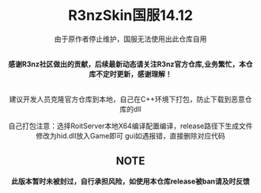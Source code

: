 ﻿<div align="center">


   # **R3nzSkin国服14.12**
   

   由于原作者停止维护，国服无法使用出此仓库自用  
   <br>

   **感谢R3nz社区做出的贡献，后续最新动态请关注R3nz官方仓库,业务繁忙，本仓库不定时更新，感谢理解！**

   <br>
   建议开发人员克隆官方仓库到本地，自己在C++环境下打包，防止下载到恶意仓库的dll

   自己打包注意：选择RoitServer本地X64编译配置编译，release路径下生成文件修改为hid.dll放入Game即可
   gui如遇报错，直接删除对应代码
   ## NOTE
   **此版本暂时未被封过，自行承担风险，如使用本仓库release被ban请及时反馈**


</div>
